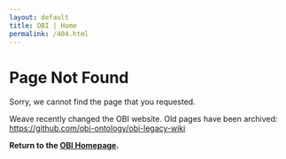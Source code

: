 ```yaml
---
layout: default
title: OBI | Home
permalink: /404.html
---
```


# Page Not Found

Sorry, we cannot find the page that you requested.

Weave recently changed the OBI website. Old pages have been archived: <https://github.com/obi-ontology/obi-legacy-wiki>

**Return to the [OBI Homepage](/).**
